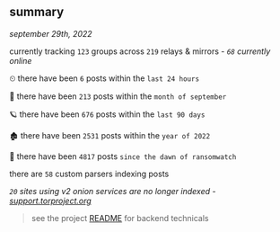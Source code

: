 
## summary
_september 29th, 2022_

currently tracking `123` groups across `219` relays & mirrors - _`68` currently online_

⏲ there have been `6` posts within the `last 24 hours`

🦈 there have been `213` posts within the `month of september`

🪐 there have been `676` posts within the `last 90 days`

🏚 there have been `2531` posts within the `year of 2022`

🦕 there have been `4817` posts `since the dawn of ransomwatch`

there are `58` custom parsers indexing posts

_`20` sites using v2 onion services are no longer indexed - [support.torproject.org](https://support.torproject.org/onionservices/v2-deprecation/)_

> see the project [README](https://github.com/joshhighet/ransomwatch#ransomwatch--) for backend technicals

